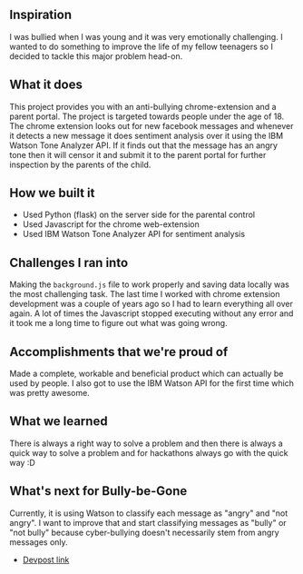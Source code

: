 ## Inspiration

I was bullied when I was young and it was very emotionally challenging. I wanted to do something to improve the life of my fellow teenagers so I decided to tackle this major problem head-on.

## What it does

This project provides you with an anti-bullying chrome-extension and a parent portal. The project is targeted towards people under the age of 18. The chrome extension looks out for new facebook messages and whenever it detects a new message it does sentiment analysis over it using the IBM Watson Tone Analyzer API. If it finds out that the message has an angry tone then it will censor it and submit it to the parent portal for further inspection by the parents of the child.

## How we built it

- Used Python (flask) on the server side for the parental control
- Used Javascript for the chrome web-extension 
- Used IBM Watson Tone Analyzer API for sentiment analysis

## Challenges I ran into

Making the ```background.js``` file to work properly and saving data locally was the most challenging task. The last time I worked with chrome extension development was a couple of years ago so I had to learn everything all over again. A lot of times the Javascript stopped executing without any error and it took me a long time to figure out what was going wrong.

## Accomplishments that we're proud of

Made a complete, workable and beneficial product which can actually be used by people. I also got to use the IBM Watson API for the first time which was pretty awesome.

## What we learned

There is always a right way to solve a problem and then there is always a quick way to solve a problem and for hackathons always go with the quick way :D

## What's next for Bully-be-Gone

Currently, it is using Watson to classify each message as "angry" and "not angry". I want to improve that and start classifying messages as "bully" or "not bully" because cyber-bullying doesn't necessarily stem from angry messages only.

- [Devpost link](https://devpost.com/software/bully-be-gone)